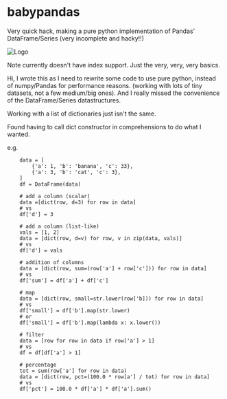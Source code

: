babypandas
==========

Very quick hack, making a pure python implementation of Pandas'
DataFrame/Series (very incomplete and hacky!!)

![Logo](http://images.boomsbeat.com/data/images/full/3006/baby-panda_4-jpg.jpg)

Note currently doesn't have index support. Just the very, very, very basics.

Hi, I wrote this as I need to rewrite some code to use pure python, instead of
numpy/Pandas for performance reasons. (working with lots of tiny datasets,
not a few medium/big ones). And I really missed the convenience of the 
DataFrame/Series datastructures.

Working with a list of dictionaries just isn't the same.

Found having to call dict constructor in comprehensions to do what I wanted.

e.g.
    
        data = [
            {'a': 1, 'b': 'banana', 'c': 33},
            {'a': 3, 'b': 'cat', 'c': 3},
        ]
        df = DataFrame(data)

        # add a column (scalar)
        data =[dict(row, d=3) for row in data]
        # vs
        df['d'] = 3

        # add a column (list-like)
        vals = [1, 2]
        data = [dict(row, d=v) for row, v in zip(data, vals)]
        # vs
        df['d'] = vals

        # addition of columns
        data = [dict(row, sum=(row['a'] + row['c'])) for row in data]
        # vs
        df['sum'] = df['a'] + df['c']
        
        # map
        data = [dict(row, small=str.lower(row['b])) for row in data]
        # vs
        df['small'] = df['b'].map(str.lower)
        # or
        df['small'] = df['b'].map(lambda x: x.lower())

        # filter
        data = [row for row in data if row['a'] > 1]
        # vs
        df = df[df['a'] > 1]

        # percentage
        tot = sum(row['a'] for row in data)
        data = [dict(row, pct=(100.0 * row[a'] / tot) for row in data]
        # vs
        df['pct'] = 100.0 * df['a'] * df['a'].sum()
